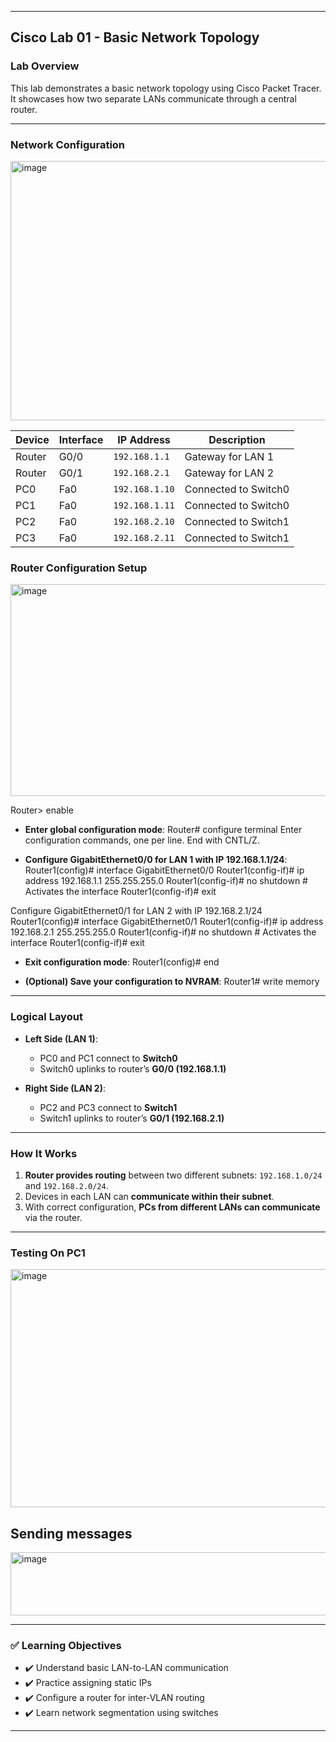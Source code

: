 
---

## Cisco Lab 01 - Basic Network Topology


### Lab Overview

This lab demonstrates a basic network topology using Cisco Packet Tracer. It showcases how two separate LANs communicate through a central router.

---

### Network Configuration
<img width="846" height="415" alt="image" src="https://github.com/user-attachments/assets/9d5a1ec9-7198-4c00-ad3a-2cc497f0ebd1" />

| Device | Interface | IP Address     | Description          |
| ------ | --------- | -------------- | -------------------- |
| Router | G0/0      | `192.168.1.1`  | Gateway for LAN 1    |
| Router | G0/1      | `192.168.2.1`  | Gateway for LAN 2    |
| PC0    | Fa0       | `192.168.1.10` | Connected to Switch0 |
| PC1    | Fa0       | `192.168.1.11` | Connected to Switch0 |
| PC2    | Fa0       | `192.168.2.10` | Connected to Switch1 |
| PC3    | Fa0       | `192.168.2.11` | Connected to Switch1 |

### Router Configuration Setup
<img width="634" height="339" alt="image" src="https://github.com/user-attachments/assets/d1bc9ab4-6b5e-4448-bf41-b698c8d6d2dd" />

Router> enable

* **Enter global configuration mode**:
Router# configure terminal
Enter configuration commands, one per line. End with CNTL/Z.

* **Configure GigabitEthernet0/0 for LAN 1 with IP 192.168.1.1/24**:
Router1(config)# interface GigabitEthernet0/0
Router1(config-if)# ip address 192.168.1.1 255.255.255.0
Router1(config-if)# no shutdown   # Activates the interface
Router1(config-if)# exit

Configure GigabitEthernet0/1 for LAN 2 with IP 192.168.2.1/24
Router1(config)# interface GigabitEthernet0/1
Router1(config-if)# ip address 192.168.2.1 255.255.255.0
Router1(config-if)# no shutdown   # Activates the interface
Router1(config-if)# exit

* **Exit configuration mode**:
Router1(config)# end

* **(Optional) Save your configuration to NVRAM**:
Router1# write memory

---

### Logical Layout

* **Left Side (LAN 1)**:

  * PC0 and PC1 connect to **Switch0**
  * Switch0 uplinks to router’s **G0/0 (192.168.1.1)**

* **Right Side (LAN 2)**:

  * PC2 and PC3 connect to **Switch1**
  * Switch1 uplinks to router’s **G0/1 (192.168.2.1)**

---

### How It Works

1. **Router provides routing** between two different subnets: `192.168.1.0/24` and `192.168.2.0/24`.
2. Devices in each LAN can **communicate within their subnet**.
3. With correct configuration, **PCs from different LANs can communicate** via the router.

---

### Testing On PC1

<img width="699" height="381" alt="image" src="https://github.com/user-attachments/assets/000f5e9d-663f-4be3-8dee-ee3855eeaa5c" />


## Sending messages
<img width="535" height="101" alt="image" src="https://github.com/user-attachments/assets/349529e6-0b61-469b-b15e-3a0b104fdc54" />



---

### ✅ Learning Objectives

* ✔️ Understand basic LAN-to-LAN communication
* ✔️ Practice assigning static IPs
* ✔️ Configure a router for inter-VLAN routing
* ✔️ Learn network segmentation using switches

---

